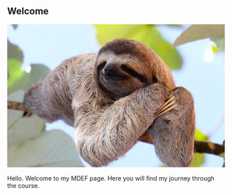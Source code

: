 ## Welcome

![](../images/perezoso.jpg)

Hello. Welcome to my MDEF page. Here you will find my journey through the course.
